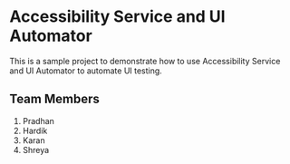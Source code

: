 # Accessibility Service and UI Automator

This is a sample project to demonstrate how to use Accessibility Service and UI Automator to automate UI testing.

## Team Members
1. Pradhan
2. Hardik
3. Karan
4. Shreya
